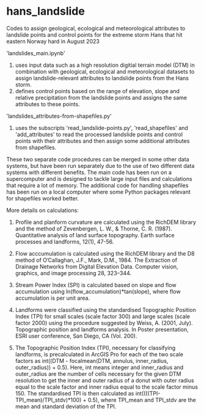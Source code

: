# hans_landslide

Codes to assign geological, ecological and meteorological attributes to landslide points and control points for the extreme storm Hans that hit eastern Norway hard in August 2023

'landslides_main.ipynb'
1. uses input data such as a high resolution digitial terrain model (DTM) in combination with geological, ecological and meteorological datasets to assign landslide-relevant attributes to landslide points from the Hans storm.
2. defines control points based on the range of elevation, slope and relative precipitation from the landslide points and assigns the same attributes to these points.

'landslides_attributes-from-shapefiles.py'
1. uses the subscripts 'read_landslide-points.py', 'read_shapefiles' and 'add_attributes' to read the processed landslide points and control points with their attributes and then assign some additional attributes from shapefiles.

These two separate code procedures can be merged in some other data systems, but have been run separately due to the use of two different data systems with different benefits. The main code has been run on a supercomputer and is designed to tackle large input files and calculations that require a lot of memory. The additional code for handling shapefiles has been run on a local computer where some Python packages relevant for shapefiles worked better.

More details on calculations:

1. Profile and planform curvature are calculated using the RichDEM library and the method of Zevenbergen, L. W., & Thorne, C. R. (1987). Quantitative analysis of land surface topography. Earth surface processes and landforms, 12(1), 47-56.

2. Flow acccumulation is calculated using the RichDEM library and the D8 method of O’Callaghan, J.F., Mark, D.M., 1984. The Extraction of Drainage Networks from Digital Elevation Data. Computer vision, graphics, and image processing 28, 323–344.

3. Stream Power Index (SPI) is calculated based on slope and flow accumulation using ln(flow_accumulation)*tan(slope), where flow accumulation is per unit area.

4. Landforms were classified using the standardised Topographic Position Index (TPI) for small scales (scale factor 300) and large scales (scale factor 2000) using the procedure suggested by Weiss, A. (2001, July). Topographic position and landforms analysis. In Poster presentation, ESRI user conference, San Diego, CA (Vol. 200).

5. The Topographic Position Index (TPI), necessary for classifying landforms, is precalculated in ArcGIS Pro for each of the two scale factors as int((DTM - focalmean(DTM, annulus, inner_radius, outer_radius)) + 0.5). Here, int means integer and inner_radius and outer_radius are the number of cells necessary for the given DTM resolution to get the inner and outer radius of a donut with outer radius equal to the scale factor and inner radius equal to the scale factor minus 150. The standardised TPI is then calculated as int((((TPI-TPI_mean)/TPI_stdv)*100) + 0.5), where TPI_mean and TPI_stdv are the mean and standard deviation of the TPI.

